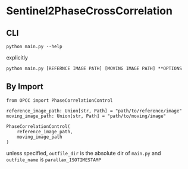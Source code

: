 # Sentinel2PhaseCrossCorrelation

## CLI

    python main.py --help

 explicitly

    python main.py [REFERNCE IMAGE PATH] [MOVING IMAGE PATH] **OPTIONS

## By Import

    from OPCC import PhaseCorrelationControl
    
    reference_image_path: Union[str, Path] = "path/to/reference/image"
    moving_image_path: Union[str, Path] = "path/to/moving/image"
    
    PhaseCorrelationControl(
        reference_image_path,
        moving_image_path
    )

unless specified, `outfile_dir` is the absolute dir of `main.py` and `outfile_name` is `parallax_ISOTIMESTAMP`
